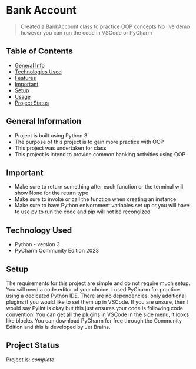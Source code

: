 # Bank Account
> Created a BankAccount class to practice OOP concepts
> No live demo however you can run the code in VSCode or PyCharm

## Table of Contents
* [General Info](#general-information)
* [Technologies Used](#technologies-used)
* [Features](#features)
* [Important](#important)
* [Setup](#setup)
* [Usage](#usage)
* [Project Status](#project-status)
<!-- * [License](#license) -->

## General Information
- Project is built using Python 3
- The purpose of this project is to gain more practice with OOP 
- This project was undertaken for class
- This project is intend to provide common banking activities using OOP 
<!-- What problem does it (intend to) solve?-->
<!-- You don't have to answer all the questions - just the ones relevant to your project. -->

## Important
- Make sure to return something after each function or the terminal will show None for the return type
- Make sure to invoke or call the function when creating an instance
- Make sure to have Python enivornment variables set up or you will have to use py to run the code and pip will not be recongized
  
## Technology Used
- Python - version 3
- PyCharm Community Edition 2023

## Setup
The requirements for this project are simple and do not require much setup. You will need a code editor of your choice. I used PyCharm for practice using a dedicated Python IDE. There are no dependencies, only additional plugins if you would like to set them up in VSCode. If you are unsure, then I would say Pylint is okay but this just ensures your code is following code convention. You can get all the plugins in VSCode in the side menu, it looks like blocks. You can download PyCharm for free through the Community Edition and this is developed by Jet Brains.

## Project Status
Project is: _complete_ 
